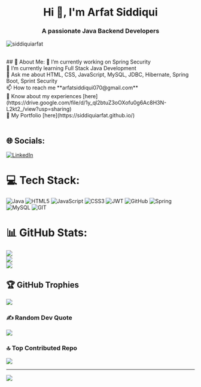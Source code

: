 <h1 align="center">Hi 👋, I'm Arfat Siddiqui</h1>
<h3 align="center">A passionate Java Backend Developers</h3>



<p align="left"> <img src="https://komarev.com/ghpvc/?username=siddiquiarfat&label=Profile%20views&color=0e75b6&style=flat" alt="siddiquiarfat" /> </p>
<br>
## 💫 About Me:
🔭 I’m currently working on Spring Security<br>🌱 I’m currently learning Full Stack Java Development<br>💬 Ask me about HTML, CSS, JavaScript, MySQL, JDBC, Hibernate, Spring Boot, Sprint Security<br>
📫 How to reach me **arfatsiddiqui070@gmail.com** <br>
📄 Know about my experiences [here](https://drive.google.com/file/d/1y_ql2btuZ3oOXofu0g6Ac8H3N-L2kt2_/view?usp=sharing)<br>
📘 My Portfolio [here](https://siddiquiarfat.github.io/)<br><br>



## 🌐 Socials:
[![LinkedIn](https://img.shields.io/badge/LinkedIn-%230077B5.svg?logo=linkedin&logoColor=white)](https://linkedin.com/in/arfat-siddiqui-431218205) 

# 💻 Tech Stack:
![Java](https://img.shields.io/badge/java-%23ED8B00.svg?style=for-the-badge&logo=java&logoColor=white) ![HTML5](https://img.shields.io/badge/html5-%23E34F26.svg?style=for-the-badge&logo=html5&logoColor=white) ![JavaScript](https://img.shields.io/badge/javascript-%23323330.svg?style=for-the-badge&logo=javascript&logoColor=%23F7DF1E) ![CSS3](https://img.shields.io/badge/css3-%231572B6.svg?style=for-the-badge&logo=css3&logoColor=white) ![JWT](https://img.shields.io/badge/JWT-black?style=for-the-badge&logo=JSON%20web%20tokens) ![GitHub](https://img.shields.io/badge/GitHub-%23121011.svg?style=for-the-badge&logo=github&logoColor=white) ![Spring](https://img.shields.io/badge/spring-%236DB33F.svg?style=for-the-badge&logo=spring&logoColor=white) ![MySQL](https://img.shields.io/badge/mysql-%2300f.svg?style=for-the-badge&logo=mysql&logoColor=white) ![GIT](https://img.shields.io/badge/Git-fc6d26?style=for-the-badge&logo=git&logoColor=white)
# 📊 GitHub Stats:
![](https://github-readme-stats.vercel.app/api?username=SiddiquiArfat&theme=blueberry&hide_border=false&include_all_commits=false&count_private=false)<br/>
![](https://github-readme-streak-stats.herokuapp.com/?user=SiddiquiArfat&theme=blueberry&hide_border=false)<br/>
![](https://github-readme-stats.vercel.app/api/top-langs/?username=SiddiquiArfat&theme=blueberry&hide_border=false&include_all_commits=false&count_private=false&layout=compact)

## 🏆 GitHub Trophies
![](https://github-profile-trophy.vercel.app/?username=SiddiquiArfat&theme=matrix&no-frame=false&no-bg=false&margin-w=4)

### ✍️ Random Dev Quote
![](https://quotes-github-readme.vercel.app/api?type=horizontal&theme=dark)

### 🔝 Top Contributed Repo
![](https://github-contributor-stats.vercel.app/api?username=SiddiquiArfat&limit=5&theme=radical&combine_all_yearly_contributions=true)

---
[![](https://visitcount.itsvg.in/api?id=SiddiquiArfat&icon=6&color=3)](https://visitcount.itsvg.in)

